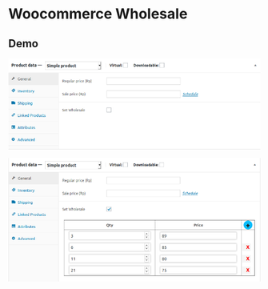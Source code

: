# Woocommerce Wholesale

## Demo

![alt woocommerce-wholesale-1](https://raw.githubusercontent.com/edohartono/woocommerce-wholesale/master/assets/img/1.png)

![alt woocommerce-wholesale-2](https://raw.githubusercontent.com/edohartono/woocommerce-wholesale/master/assets/img/2.png)
